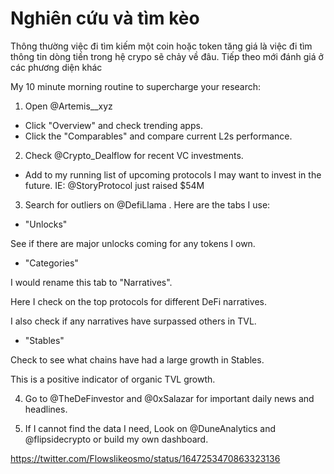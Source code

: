 # Nghiên cứu và tìm kèo

Thông thường việc đi tìm kiếm một coin hoặc token tăng giá là việc đi tìm thông tin dòng tiền trong hệ crypo sẽ chảy về đâu. Tiếp theo mới đánh giá ở các phương diện khác

My 10 minute morning routine to supercharge your research:
1. Open 
@Artemis__xyz
- Click "Overview" and check trending apps.
- Click the "Comparables" and compare current L2s performance. 
2. Check 
@Crypto_Dealflow
 for recent VC investments. 
- Add to my running list of upcoming protocols I may want to invest in the future.
IE: @StoryProtocol  just raised $54M 
3. Search for outliers on 
@DefiLlama
 . Here are the tabs I use:
- "Unlocks"

See if there are major unlocks coming for any tokens I own.

- "Categories"

I would rename this tab to "Narratives". 

Here I check on the top protocols for different DeFi narratives.

I also check if any narratives have surpassed others in TVL.

- "Stables"

Check to see what chains have had a large growth in Stables.

This is a positive indicator of organic TVL growth.

4. Go to 
@TheDeFinvestor
 and 
@0xSalazar
 for important daily news and headlines.

5. If I cannot find the data I need, Look on 
@DuneAnalytics
 and 
@flipsidecrypto
 or build my own dashboard.



https://twitter.com/Flowslikeosmo/status/1647253470863323136

